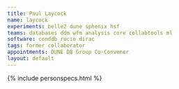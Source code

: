```yaml
---
title: Paul Laycock
name: laycock
experiments: belle2 dune sphenix hsf
teams: databases ddm wfm analysis core collabtools ml
software: conddb rucio dirac
tags: former collaborator
appointments: DUNE DB Group Co-Convener
layout: default
---
```


{% include personspecs.html %}
